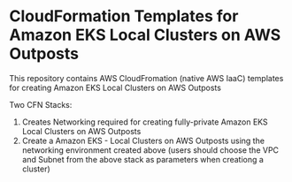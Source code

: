 # CloudFormation Templates for Amazon EKS Local Clusters on AWS Outposts

This repository contains AWS CloudFromation (native AWS IaaC) templates for creating Amazon EKS Local Clusters on AWS Outposts

Two CFN Stacks:
1. Creates Networking required for creating fully-private Amazon EKS Local Clusters on AWS Outposts
2. Create a Amazon EKS - Local Clusters on AWS Outposts using the networking environment created above (users should choose the VPC and Subnet from the above stack as parameters when creationg a cluster)

